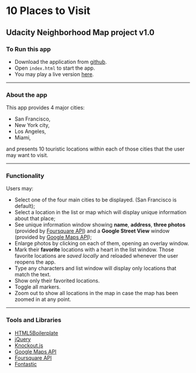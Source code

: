 # 10 Places to Visit
## Udacity Neighborhood Map project v1.0

### To Run this app
- Download the application from [github](https://github.com/kavispires/neighborhoodmap).
- Open ```index.html``` to start the app.
- You may play a live version [here](https://kavispires.github.io/neighborhoodmap/).

----------------------------
### About the app

This app provides 4 major cities:
- San Francisco,
- New York city,
- Los Angeles,
- Miami,

and presents 10 touristic locations within each of those cities that the user may want to visit.

----------------------------
### Functionality

Users may:
- Select one of the four main cities to be displayed. (San Francisco is default);
- Select a location in the list or map which will display unique information about that place;
- See unique information window showing **name**, **address**, **three photos** (provided by [Foursquare API](https://developer.foursquare.com/)) and a **Google Street View** window (provided by [Google Maps API](https://developers.google.com/maps/));
- Enlarge photos by clicking on each of them, opening an overlay window.
- Mark their **favorite** locations with a heart in the list window. Those favorite locations are *saved locally* and reloaded whenever the user reopens the app.
- Type any characters and list window will display only locations that match the text.
- Show only their favorited locations.
- Toggle all markers.
- Zoom out to show all locations in the map in case the map has been zoomed in at any point.

----------------------------
### Tools and Libraries

- [HTML5Boilerplate](https://html5boilerplate.com/)
- [jQuery](https://jquery.com/)
- [Knockout.js](http://knockoutjs.com/)
- [Google Maps API](https://developers.google.com/maps/)
- [Foursquare API](https://developer.foursquare.com/)
- [Fontastic](http://fontastic.me/)


